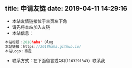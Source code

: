 title: 申请友链
date: 2019-04-11 14:29:16
---
- 本站友情链接位于主页左下角
- 请先将本站加入友链
- 本站信息：

```cpp
本站标题：2018haha' Blog
本站链接：https://2018haha.github.io/
本站Logo：待定


```

- 联系方式：在下面留言或QQ(`1163291343`）联系我